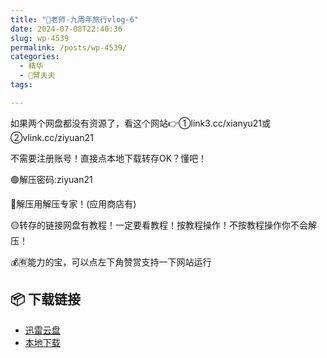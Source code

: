 ```yaml
---
title: "🌸老师-九周年旅行vlog-6"
date: 2024-07-08T22:40:36
slug: wp-4539
permalink: /posts/wp-4539/
categories:
  - 精华
  - 🌸臂夫夫
tags:

---
```


如果两个网盘都没有资源了，看这个网站👉①link3.cc/xianyu21或②vlink.cc/ziyuan21

不需要注册账号！直接点本地下载转存OK？懂吧！

🟢解压密码:ziyuan21

🔵解压用解压专家！(应用商店有)

🟡转存的链接网盘有教程！一定要看教程！按教程操作！不按教程操作你不会解压！

💰🈶能力的宝，可以点左下角赞赏支持一下网站运行

## 📦 下载链接
- [迅雷云盘](https://blziyuan21.com/pay-download/4539?key=1b02035557&down_id=0)
- [本地下载](https://blziyuan21.com/pay-download/4539?key=1b02035557&down_id=1)

